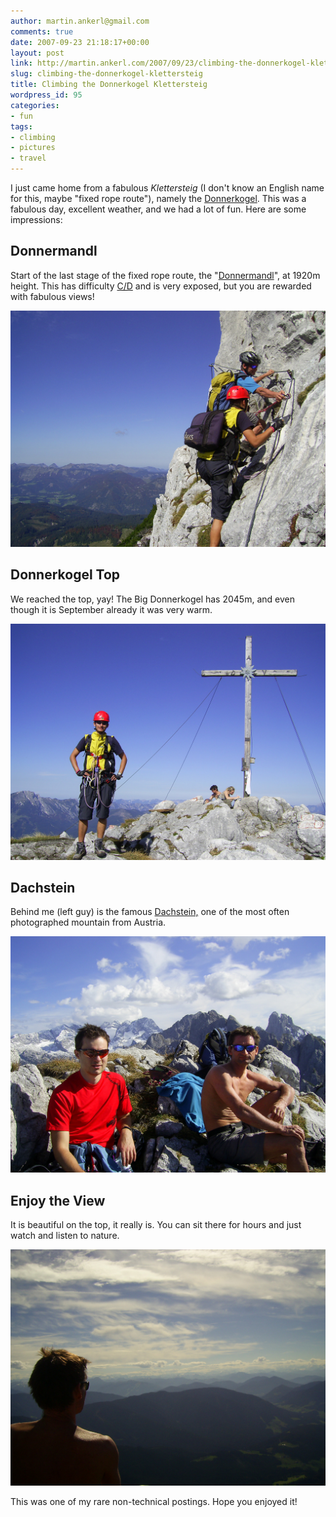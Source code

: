 ```yaml
---
author: martin.ankerl@gmail.com
comments: true
date: 2007-09-23 21:18:17+00:00
layout: post
link: http://martin.ankerl.com/2007/09/23/climbing-the-donnerkogel-klettersteig/
slug: climbing-the-donnerkogel-klettersteig
title: Climbing the Donnerkogel Klettersteig
wordpress_id: 95
categories:
- fun
tags:
- climbing
- pictures
- travel
---
```


I just came home from a fabulous _Klettersteig_ (I don't know an English name for this, maybe "fixed rope route"), namely the [Donnerkogel](http://www.bergsteigen.at/de/touren.aspx?ID=123). This was a fabulous day, excellent weather, and we had a lot of fun. Here are some impressions:

## Donnermandl

Start of the last stage of the fixed rope route, the "[Donnermandl](http://horalka.igoto.eu/photo.php?id=october_10&a=dachstein&t=2005-10)", at 1920m height. This has difficulty [C/D](http://www.bergnews.com/service/klettersteig-schwierigkeitsgrade.htm) and is very exposed, but you are rewarded with fabulous views!

![Donnermandl](/img/2007/09/donnerkogel-1.jpg)


## Donnerkogel Top


We reached the top, yay! The Big Donnerkogel has 2045m, and even though it is September already it was very warm.

![Donnerkogel Top](/img/2007/09/donnerkogel-2.jpg)


## Dachstein

Behind me (left guy) is the famous [Dachstein,](http://en.wikipedia.org/wiki/Hoher_Dachstein) one of the most often photographed mountain from Austria.

![Dachstein](/img/2007/09/donnerkogel-3.jpg)


## Enjoy the View


It is beautiful on the top, it really is. You can sit there for hours and just watch and listen to nature.

![Enjoy the View](/img/2007/09/donnerkogel-4.jpg)


This was one of my rare non-technical postings. Hope you enjoyed it!
